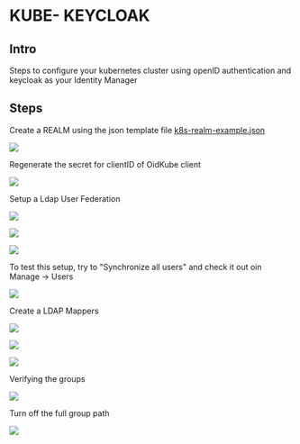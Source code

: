 # KUBE- KEYCLOAK

## Intro

Steps to configure your kubernetes cluster using openID authentication and keycloak as your Identity Manager

## Steps


Create a REALM using the json template file [k8s-realm-example.json](./k8s-realm-example.json)

![](https://i.imgur.com/RHhAnxC.png)

Regenerate the secret for clientID of OidKube client

![](https://i.imgur.com/rv1S385.png)

Setup a Ldap User Federation

![](https://i.imgur.com/stlRm82.png)

![](https://i.imgur.com/u33Pkw4.png)

![](https://i.imgur.com/70bnJ2e.png)

To test this setup, try to "Synchronize all users" and check it out oin Manage -> Users

![](https://i.imgur.com/0btzsoC.png)

Create a LDAP Mappers

![](https://i.imgur.com/bH89qe3.png)

![](https://i.imgur.com/TTU1uuO.png)

![](https://i.imgur.com/cD6IaiU.png)

Verifying the groups

![](https://i.imgur.com/MiQr390.png)

Turn off the full group path

![](https://i.imgur.com/r9MVRLH.png)


